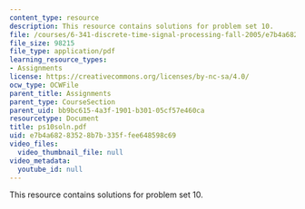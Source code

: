 ```yaml
---
content_type: resource
description: This resource contains solutions for problem set 10.
file: /courses/6-341-discrete-time-signal-processing-fall-2005/e7b4a68283528b7b335ffee648598c69_ps10soln.pdf
file_size: 98215
file_type: application/pdf
learning_resource_types:
- Assignments
license: https://creativecommons.org/licenses/by-nc-sa/4.0/
ocw_type: OCWFile
parent_title: Assignments
parent_type: CourseSection
parent_uid: bb9bc615-4a3f-1901-b301-05cf57e460ca
resourcetype: Document
title: ps10soln.pdf
uid: e7b4a682-8352-8b7b-335f-fee648598c69
video_files:
  video_thumbnail_file: null
video_metadata:
  youtube_id: null
---
```

This resource contains solutions for problem set 10.
